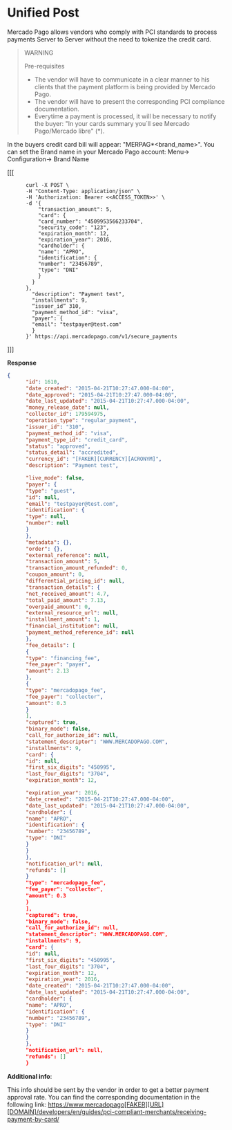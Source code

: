 # Unified Post

Mercado Pago allows vendors who comply with PCI standards to process payments Server to Server without the need to tokenize the credit card.

> WARNING
>
> Pre-requisites
>
> * The vendor will have to communicate in a clear manner to his clients that the payment platform is being provided by Mercado Pago.
> * The vendor will have to present the corresponding PCI compliance documentation.
> * Everytime a payment is processed, it will be necessary to notify the buyer: "In your cards summary you´ll see Mercado Pago/Mercado libre" (*).

In the buyers credit card bill will appear: "MERPAG*<brand_name>". You can set the Brand name in your Mercado Pago account: Menu-> Configuration-> Brand Name


[[[
```curl
      curl -X POST \
      -H "Content-Type: application/json" \
      -H 'Authorization: Bearer <<ACCESS_TOKEN>>' \
      -d '{
          "transaction_amount": 5,
          "card": {
          "card_number": "4509953566233704",
          "security_code": "123",
          "expiration_month": 12,
          "expiration_year": 2016,
          "cardholder": {
          "name": "APRO",
          "identification": {
          "number": "23456789",
          "type": "DNI"
          }
        }
      },
        "description": "Payment test",
        "installments": 9,
        “issuer_id” 310,
        "payment_method_id": "visa",
        "payer": {
        "email": "testpayer@test.com"
        }
      }' https://api.mercadopago.com/v1/secure_payments
```
]]]

**Response**

```json
{
      "id": 1610,
      "date_created": "2015-04-21T10:27:47.000-04:00",
      "date_approved": "2015-04-21T10:27:47.000-04:00",
      "date_last_updated": "2015-04-21T10:27:47.000-04:00",
      "money_release_date": null,
      "collector_id": 179594975,
      "operation_type": "regular_payment",
      "issuer_id": "310",
      "payment_method_id": "visa",
      "payment_type_id": "credit_card",
      "status": "approved",
      "status_detail": "accredited",
      "currency_id": "[FAKER][CURRENCY][ACRONYM]",
      "description": "Payment test",

      "live_mode": false,
      "payer": {
      "type": "guest",
      "id": null,
      "email": "testpayer@test.com",
      "identification": {
      "type": null,
      "number": null
      }
      },
      "metadata": {},
      "order": {},
      "external_reference": null,
      "transaction_amount": 5,
      "transaction_amount_refunded": 0,
      "coupon_amount": 0,
      "differential_pricing_id": null,
      "transaction_details": {
      "net_received_amount": 4.7,
      "total_paid_amount": 7.13,
      "overpaid_amount": 0,
      "external_resource_url": null,
      "installment_amount": 1,
      "financial_institution": null,
      "payment_method_reference_id": null
      },
      "fee_details": [
      {
      "type": "financing_fee",
      "fee_payer": "payer",
      "amount": 2.13
      },
      {
      "type": "mercadopago_fee",
      "fee_payer": "collector",
      "amount": 0.3
      }
      ],
      "captured": true,
      "binary_mode": false,
      "call_for_authorize_id": null,
      "statement_descriptor": "WWW.MERCADOPAGO.COM",
      "installments": 9,
      "card": {
      "id": null,
      "first_six_digits": "450995",
      "last_four_digits": "3704",
      "expiration_month": 12,

      "expiration_year": 2016,
      "date_created": "2015-04-21T10:27:47.000-04:00",
      "date_last_updated": "2015-04-21T10:27:47.000-04:00",
      "cardholder": {
      "name": "APRO",
      "identification": {
      "number": "23456789",
      "type": "DNI"
      }
      }
      },
      "notification_url": null,
      "refunds": []
      }
      "type": "mercadopago_fee",
      "fee_payer": "collector",
      "amount": 0.3
      }
      ],
      "captured": true,
      "binary_mode": false,
      "call_for_authorize_id": null,
      "statement_descriptor": "WWW.MERCADOPAGO.COM",
      "installments": 9,
      "card": {
      "id": null,
      "first_six_digits": "450995",
      "last_four_digits": "3704",
      "expiration_month": 12,
      "expiration_year": 2016,
      "date_created": "2015-04-21T10:27:47.000-04:00",
      "date_last_updated": "2015-04-21T10:27:47.000-04:00",
      "cardholder": {
      "name": "APRO",
      "identification": {
      "number": "23456789",
      "type": "DNI"
      }
      }
      },
      "notification_url": null,
      "refunds": []
      }
```

**Additional info**: 

This info should be sent by the vendor in order to get a better payment approval rate. 
You can find the corresponding documentation in the following link: 
https://www.mercadopago[FAKER][URL][DOMAIN]/developers/en/guides/pci-compliant-merchants/receiving-payment-by-card/

